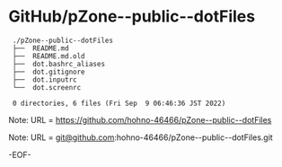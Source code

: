 # GitHub/pZone--public--dotFiles

     ./pZone--public--dotFiles
     ├──  README.md
     ├──  README.md.old
     ├──  dot.bashrc_aliases
     ├──  dot.gitignore
     ├──  dot.inputrc
     └──  dot.screenrc
     
     0 directories, 6 files (Fri Sep  9 06:46:36 JST 2022)


Note: URL = https://github.com/hohno-46466/pZone--public--dotFiles

Note: URL = git@github.com:hohno-46466/pZone--public--dotFiles.git

-EOF-
